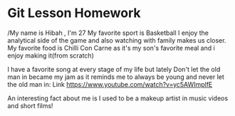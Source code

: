 # Git Lesson Homework

/My name is Hibah , I'm 27 
My favorite sport is Basketball I enjoy the analytical side of the game and also watching with family makes us closer. 
My favorite food is Chilli Con Carne as it's my son's favorite meal and i enjoy making it(from scratch)



I have a favorite song at every stage of my life but lately Don't let the old man in became my jam as it reminds me to always be young and never let the old man in: Link  https://www.youtube.com/watch?v=yc5AWImplfE 

An interesting fact about me is I used to be a makeup artist in music videos and short films! 